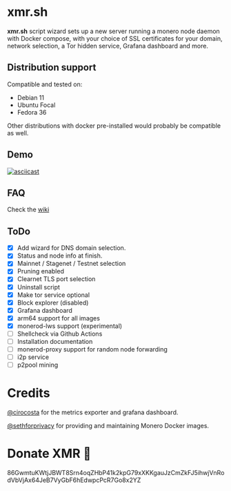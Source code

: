# xmr.sh

**xmr.sh** script wizard sets up a new server running a monero node daemon with Docker compose, with your choice of SSL certificates for your domain, network selection, a Tor hidden service, Grafana dashboard and more.

## Distribution support

Compatible and tested on:

- Debian 11
- Ubuntu Focal
- Fedora 36

Other distributions with docker pre-installed would probably be compatible as well.

## Demo

[![asciicast](https://asciinema.org/a/DvAz3ygotWYfODOP3duvLbDfv.svg)](https://asciinema.org/a/DvAz3ygotWYfODOP3duvLbDfv)

## FAQ

Check the [wiki](https://github.com/vdo/xmr.sh/wiki/FAQ)

## ToDo

- [x] Add wizard for DNS domain selection.
- [x] Status and node info at finish.
- [x] Mainnet / Stagenet / Testnet selection
- [x] Pruning enabled
- [x] Clearnet TLS port selection
- [x] Uninstall script
- [x] Make tor service optional
- [x] Block explorer (disabled)
- [x] Grafana dashboard
- [x] arm64 support for all images
- [x] monerod-lws support (experimental)
- [ ] Shellcheck via Github Actions
- [ ] Installation documentation
- [ ] monerod-proxy support for random node forwarding
- [ ] i2p service
- [ ] p2pool mining

# Credits

[@cirocosta](https://github.com/cirocosta) for the metrics exporter and grafana dashboard.

[@sethforprivacy](https://github.com/sethforprivacy) for providing and maintaining Monero Docker images.

# Donate XMR 🍕

86GwmtuKWtjJBWT8Srn4oqZHbP41k2kpG79xXKKgauJzCmZkFJ5ihwjVnRodVbVjAx64JeB7VyGbF6hEdwpcPcR7Go8x2YZ
